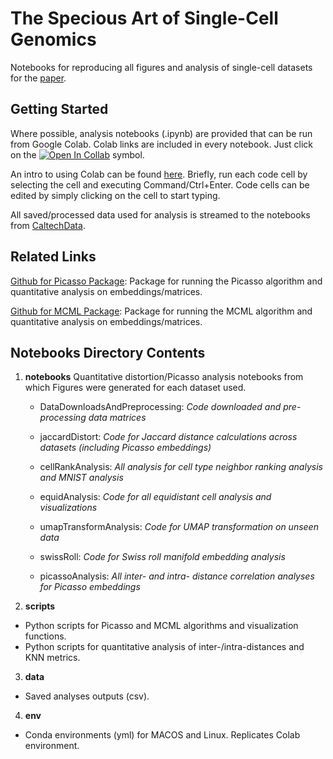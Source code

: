 # The Specious Art of Single-Cell Genomics

Notebooks for reproducing all figures and analysis of single-cell datasets for the [paper](https://www.biorxiv.org/content/10.1101/2021.08.25.457696).

## Getting Started

Where possible, analysis notebooks (.ipynb) are provided that can be run from Google Colab. Colab links are included in every notebook. Just click on the [![Open In Collab](https://colab.research.google.com/assets/colab-badge.svg)](https://colab.research.google.com) symbol.

An intro to using Colab can be found [here](https://colab.research.google.com). Briefly, run each code cell by selecting the cell and executing Command/Ctrl+Enter. Code cells can be edited by simply clicking on the cell to start typing.

All saved/processed data used for analysis is streamed to the notebooks from [CaltechData](https://data.caltech.edu/search?page=1&size=25&ln=en&q=specious&cal_author_name=Chari,%20Tara).

## Related Links

[Github for Picasso Package](https://github.com/pachterlab/picasso): Package for running the Picasso algorithm and quantitative analysis on embeddings/matrices.

[Github for MCML Package](https://github.com/pachterlab/MCML): Package for running the MCML algorithm and quantitative analysis on embeddings/matrices.


## Notebooks Directory Contents

1) **notebooks**
  Quantitative distortion/Picasso analysis notebooks from which Figures were generated for each dataset used.
  
    - DataDownloadsAndPreprocessing: <i>Code downloaded and pre-processing data matrices</i>
    
 
    - jaccardDistort: <i>Code for Jaccard distance calculations across datasets (including Picasso embeddings)</i>


    - cellRankAnalysis: <i>All analysis for cell type neighbor ranking analysis and MNIST analysis</i>
    
    
    - equidAnalysis: <i>Code for all equidistant cell analysis and visualizations</i>
    

    - umapTransformAnalysis: <i>Code for UMAP transformation on unseen data</i>

          
    - swissRoll: <i>Code for Swiss roll manifold embedding analysis</i>


    - picassoAnalysis: <i>All inter- and intra- distance correlation analyses for Picasso embeddings</i>



2) **scripts** 
  - Python scripts for Picasso and MCML algorithms and visualization functions.
  - Python scripts for quantitative analysis of inter-/intra-distances and KNN metrics.

3) **data**
  - Saved analyses outputs (csv).

4) **env**
  - Conda environments (yml) for MACOS and Linux. Replicates Colab environment.



